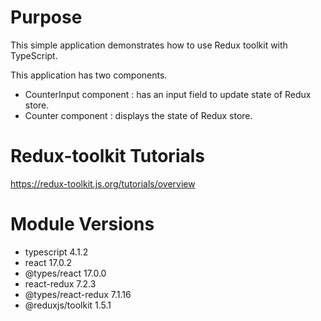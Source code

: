 # Purpose

This simple application demonstrates how to use Redux toolkit with TypeScript.

This application has two components.

* CounterInput component : has an input field to update state of Redux store.
* Counter component : displays the state of Redux store.


# Redux-toolkit Tutorials
https://redux-toolkit.js.org/tutorials/overview


# Module Versions
    
* typescript 4.1.2
* react 17.0.2
* @types/react 17.0.0
* react-redux 7.2.3
* @types/react-redux 7.1.16
* @reduxjs/toolkit 1.5.1






